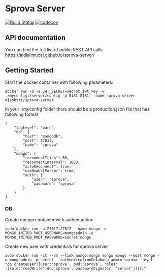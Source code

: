 
# Sprova Server 

[![Build Status](https://travis-ci.org/sprova-io/server.svg?branch=master)](https://travis-ci.org/sprova-io/server)
[![codecov](https://codecov.io/gh/sprova-io/server/branch/master/graph/badge.svg)](https://codecov.io/gh/sprova-io/server)


## API documentation
You can find the full list of public REST API calls https://aldialimucaj.github.io/sprova-server/ 

## Getting Started
Start the docker container with following parameters:

```docker run -d -e JWT_SECRET=secret_jwt_key -v ./myconfig:/server/config -p 8181:8181 --name sprova-server mjeshtri/sprova-server```

In your ./myconfig folder there should be a production.json file that has following format

```
{
    "logLevel": "warn",
    "db": {
        "host": "mongodb",
        "port": 27017,
        "name": "sprova"
    },
    "mongo": {
        "reconnectTries": 60,
        "reconnectInterval": 1000,
        "autoReconnect": true,
        "useNewUrlParser": true,
        "auth": {
            "user": "sprova",
            "password": "sprova"
        }
    }
}
```

### DB

Create mongo container with authentaction

```sudo docker run -p 27017:27017 --name mongo -e MONGO_INITDB_ROOT_USERNAME=mongoadmin -e MONGO_INITDB_ROOT_PASSWORD=secret mongo```

Create new user with credentials for sprova server

```sudo docker run -it --rm --link mongo:mongo mongo mongo --host mongo -u mongoadmin -p secret --authenticationDatabase admin sprova --eval "db.createUser({user:'sprova', pwd:'sprova', roles:[{role:'readWrite',db:'sprova', passwordDigestor: 'server'}]});"```

